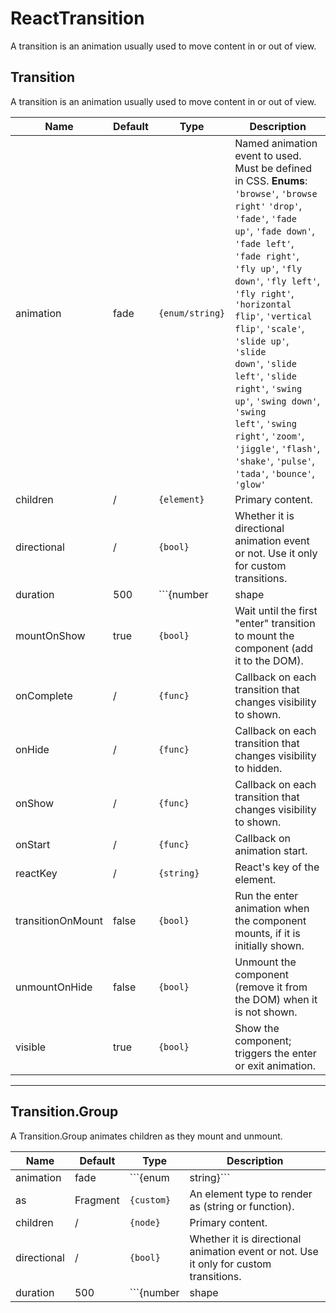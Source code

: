 # ReactTransition
A transition is an animation usually used to move content in or out of view.

## Transition
A transition is an animation usually used to move content in or out of view. 

Name|Default|Type|Description
---|---|---|---
animation|fade|```{enum/string}```|Named animation event to used. Must be defined in CSS. **Enums**: <code>'browse'</code>, <code>'browse right'</code> <code>'drop'</code>, <code>'fade'</code>, <code>'fade up'</code>, <code>'fade down'</code>, <code>'fade left'</code>, <code>'fade right'</code>, <code>'fly up'</code>, <code>'fly down'</code>, <code>'fly left'</code>, <code>'fly right'</code>, <code>'horizontal flip'</code>, <code>'vertical flip'</code>, <code>'scale'</code>, <code>'slide up'</code>, <code>'slide down'</code>, <code>'slide left'</code>, <code>'slide right'</code>, <code>'swing up'</code>, <code>'swing down'</code>, <code>'swing left'</code>, <code>'swing right'</code>, <code>'zoom'</code>, <code>'jiggle'</code>, <code>'flash'</code>, <code>'shake'</code>, <code>'pulse'</code>, <code>'tada'</code>, <code>'bounce'</code>, <code>'glow'</code>
children|/|```{element}```|Primary content.
directional|/|```{bool}```|Whether it is directional animation event or not. Use it only for custom transitions.
duration|500|```{number|shape|string}```|Duration of the CSS transition animation in milliseconds.
mountOnShow|true|```{bool}```|Wait until the first "enter" transition to mount the component (add it to the DOM).
onComplete|/|```{func}```|Callback on each transition that changes visibility to shown.
onHide|/|```{func}```|Callback on each transition that changes visibility to hidden.
onShow|/|```{func}```|Callback on each transition that changes visibility to shown.
onStart|/|```{func}```|Callback on animation start.
reactKey|/|```{string}```|React's key of the element.
transitionOnMount|false|```{bool}```|Run the enter animation when the component mounts, if it is initially shown.
unmountOnHide|false|```{bool}```|Unmount the component (remove it from the DOM) when it is not shown.
visible|true|```{bool}```|Show the component; triggers the enter or exit animation.

---------------------------

## Transition.Group
A Transition.Group animates children as they mount and unmount.

Name|Default|Type|Description
---|---|---|---
animation|fade|```{enum|string}```|Named animation event to used. Must be defined in CSS. **Enums**: <code>'browse'</code>, <code>'browse right'</code> <code>'drop'</code>, <code>'fade'</code>, <code>'fade up'</code>, <code>'fade down'</code>, <code>'fade left'</code>, <code>'fade right'</code>, <code>'fly up'</code>, <code>'fly down'</code>, <code>'fly left'</code>, <code>'fly right'</code>, <code>'horizontal flip'</code>, <code>'vertical flip'</code>, <code>'scale'</code>, <code>'slide up'</code>, <code>'slide down'</code>, <code>'slide left'</code>, <code>'slide right'</code>, <code>'swing up'</code>, <code>'swing down'</code>, <code>'swing left'</code>, <code>'swing right'</code>, <code>'zoom'</code>, <code>'jiggle'</code>, <code>'flash'</code>, <code>'shake'</code>, <code>'pulse'</code>, <code>'tada'</code>, <code>'bounce'</code>, <code>'glow'</code>
as|Fragment|```{custom}```|An element type to render as (string or function).
children|/|```{node}```|Primary content.
directional|/|```{bool}```|Whether it is directional animation event or not. Use it only for custom transitions.
duration|500|```{number|shape|string}```|Duration of the CSS transition animation in milliseconds.
